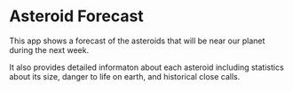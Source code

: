 # Asteroid Forecast

This app shows a forecast of the asteroids that will be near our planet during the next week. 

It also provides detailed informaton about each asteroid including statistics about its size, danger to life on earth, and historical close calls.
